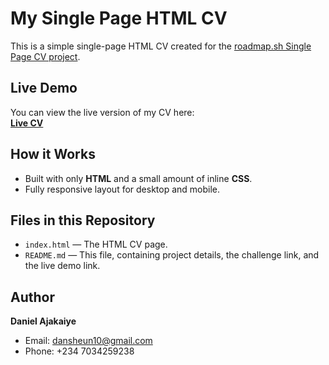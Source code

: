 # My Single Page HTML CV

This is a simple single-page HTML CV created for the [roadmap.sh Single Page CV project](https://roadmap.sh/projects/single-page-cv).

## Live Demo
You can view the live version of my CV here:  
[**Live CV**](https://dansheun10-blip.github.io/single-page-cv/)

## How it Works
- Built with only **HTML** and a small amount of inline **CSS**.
- Fully responsive layout for desktop and mobile.

## Files in this Repository
- `index.html` — The HTML CV page.
- `README.md` — This file, containing project details, the challenge link, and the live demo link.

## Author
**Daniel Ajakaiye**  
- Email: dansheun10@gmail.com  
- Phone: +234 7034259238
